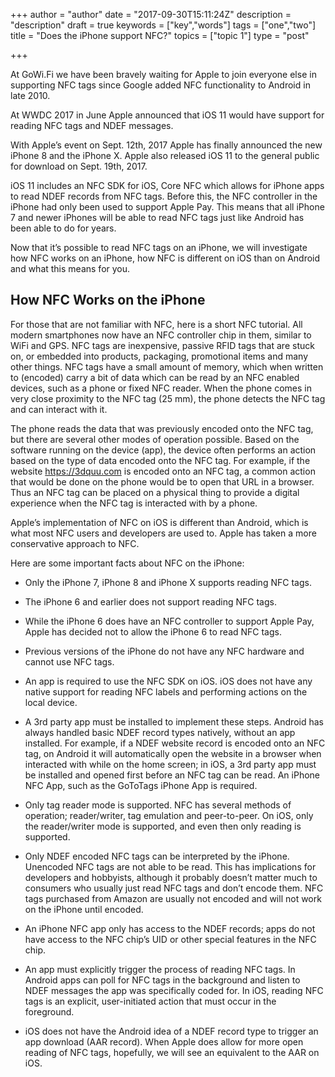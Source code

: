 +++
author = "author"
date = "2017-09-30T15:11:24Z"
description = "description"
draft = true
keywords = ["key","words"]
tags = ["one","two"]
title = "Does the iPhone support NFC?"
topics = ["topic 1"]
type = "post"

+++
At GoWi.Fi we have been bravely waiting for Apple to join everyone else in supporting NFC tags since Google added NFC functionality to Android in late 2010. 

At WWDC 2017 in June Apple announced that iOS 11 would have support for reading NFC tags and NDEF messages. 

With Apple’s event on Sept. 12th, 2017 Apple has finally announced the new iPhone 8 and the iPhone X. Apple also released iOS 11 to the general public for download on Sept. 19th, 2017. 

iOS 11 includes an NFC SDK for iOS, Core NFC which allows for iPhone apps to read NDEF records from NFC tags. Before this, the NFC controller in the iPhone had only been used to support Apple Pay. This means that all iPhone 7 and newer iPhones will be able to read NFC tags just like Android has been able to do for years. 

Now that it’s possible to read NFC tags on an iPhone, we will investigate how NFC works on an iPhone, how NFC is different on iOS than on Android and what this means for you.

## How NFC Works on the iPhone
For those that are not familiar with NFC, here is a short NFC tutorial. All modern smartphones now have an NFC controller chip in them, similar to WiFi and GPS. NFC tags are inexpensive, passive RFID tags that are stuck on, or embedded into products, packaging, promotional items and many other things. NFC tags have a small amount of memory, which when written to (encoded) carry a bit of data which can be read by an NFC enabled devices, such as a phone or fixed NFC reader. When the phone comes in very close proximity to the NFC tag (25 mm), the phone detects the NFC tag and can interact with it. 

The phone reads the data that was previously encoded onto the NFC tag, but there are several other modes of operation possible. Based on the software running on the device (app), the device often performs an action based on the type of data encoded onto the NFC tag. For example, if the website https://3dquu.com is encoded onto an NFC tag, a common action that would be done on the phone would be to open that URL in a browser. Thus an NFC tag can be placed on a physical thing to provide a digital experience when the NFC tag is interacted with by a phone.

Apple’s implementation of NFC on iOS is different than Android, which is what most NFC users and developers are used to. Apple has taken a more conservative approach to NFC. 

Here are some important facts about NFC on the iPhone:

 - Only the iPhone 7, iPhone 8 and iPhone X supports reading NFC tags.

 - The iPhone 6 and earlier does not support reading NFC tags. 

 - While the iPhone 6 does have an NFC controller to support Apple Pay, Apple has decided not to allow the iPhone 6 to read NFC tags. 

 - Previous versions of the iPhone do not have any NFC hardware and cannot use NFC tags.

 - An app is required to use the NFC SDK on iOS. iOS does not have any native support for reading NFC labels and performing actions on the local device. 

 - A 3rd party app must be installed to implement these steps. Android has always handled basic NDEF record types natively, without an app installed. For example, if a NDEF website record is encoded onto an NFC tag, on Android it will automatically open the website in a browser when interacted with while on the home screen; in iOS, a 3rd party app must be installed and opened first before an NFC tag can be read. An iPhone NFC App, such as the  GoToTags iPhone App is required. 

 - Only tag reader mode is supported. NFC has several methods of operation; reader/writer, tag emulation and peer-to-peer. On iOS, only the reader/writer mode is supported, and even then only reading is supported. 

 - Only NDEF encoded NFC tags can be interpreted by the iPhone. Unencoded NFC tags are not able to be read. This has implications for developers and hobbyists, although it probably doesn’t matter much to consumers who usually just read NFC tags and don’t encode them. NFC tags purchased from Amazon are usually not encoded and will not work on the iPhone until encoded. 

 - An iPhone NFC app only has access to the NDEF records; apps do not have access to the NFC chip’s UID or other special features in the NFC chip. 

 - An app must explicitly trigger the process of reading NFC tags. In Android apps can poll for NFC tags in the background and listen to NDEF messages the app was specifically coded for. In iOS, reading NFC tags is an explicit, user-initiated action that must occur in the foreground.

 - iOS does not have the Android idea of a NDEF record type to trigger an app download (AAR record). When Apple does allow for more open reading of NFC tags, hopefully, we will see an equivalent to the AAR on iOS.
